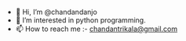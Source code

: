 - 👋 Hi, I’m @chandandanjo
- 👀 I’m interested in python programming.
- 📫 How to reach me :- chandantrikala@gmail.com

<!---
chandandanjo/chandandanjo is a ✨ special ✨ repository because its `README.md` (this file) appears on your GitHub profile.
You can click the Preview link to take a look at your changes.
--->
